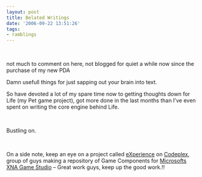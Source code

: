 ```yaml
---
layout: post
title: Belated Writings
date: '2006-09-22 13:51:26'
tags:
- ramblings
---
```


&nbsp;

not much to comment on here, not blogged for quiet a while now since the purchase of my new PDA

Damn usefull things for just sapping out your brain into text.

So have devoted a lot of my spare time now to getting thoughts down for Life (my Pet game project), got more done in the last months than I’ve even spent on writing the core engine behind Life.

&nbsp;

Bustling on.

&nbsp;

On a side note, keep an eye on a project called [eXperience](http://www.codeplex.com/Wiki/View.aspx?ProjectName=eXperience) on [Codeplex](http://www.codeplex.com/), group of guys making a repository of Game Components for [Microsofts XNA Game Studio](http://msdn.com/directx/xna/gse) – Great work guys, keep up the good work.!!

